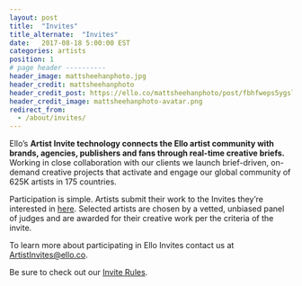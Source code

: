 ```yaml
---
layout: post
title:  "Invites"
title_alternate:  "Invites"
date:   2017-08-18 5:00:00 EST
categories: artists
position: 1
# page header ----------
header_image: mattsheehanphoto.jpg
header_credit: mattsheehanphoto
header_credit_post: https://ello.co/mattsheehanphoto/post/fbhfweps5ygslmbz_bud7w
header_credit_image: mattsheehanphoto-avatar.png
redirect_from:
  - /about/invites/
---
```


Ello’s **Artist Invite technology connects the Ello artist community with brands, agencies, publishers and fans through real-time creative briefs.** Working in close collaboration with our clients we launch brief-driven, on-demand creative projects that activate and engage our global community of 625K artists in 175 countries.

Participation is simple. Artists submit their work to the Invites they’re interested in [here](https://ello.co/invites). Selected artists are chosen by a vetted, unbiased panel of judges and are awarded for their creative work per the criteria of the invite.

To learn more about participating in Ello Invites contact us at ArtistInvites@ello.co.

Be sure to check out our [Invite Rules](/wtf/policies/artist-invite-rules).
